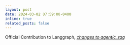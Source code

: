 ```yaml
---
layout: post
date: 2024-03-02 07:59:00-0400
inline: true
related_posts: false
---
```


Official Contribution to Langgraph, _[changes to agentic_rag](https://github.com/langchain-ai/langgraph/pull/174)_